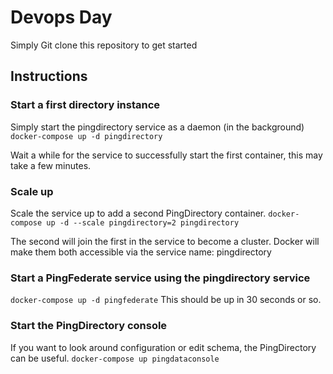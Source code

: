 # Devops Day
Simply Git clone this repository to get started

## Instructions

### Start a first directory instance
Simply start the pingdirectory service as a daemon (in the background)
`docker-compose up -d pingdirectory`

Wait a while for the service to successfully start the first container, this may take a few minutes.

### Scale up
Scale the service up to add a second PingDirectory container.
`docker-compose up -d --scale pingdirectory=2 pingdirectory`

The second will join the first in the service to become a cluster.
Docker will make them both accessible via the service name: pingdirectory

### Start a PingFederate service using the pingdirectory service
`docker-compose up -d pingfederate`
This should be up in 30 seconds or so.

### Start the PingDirectory console
If you want to look around configuration or edit schema, the PingDirectory can be useful.
`docker-compose up pingdataconsole`
